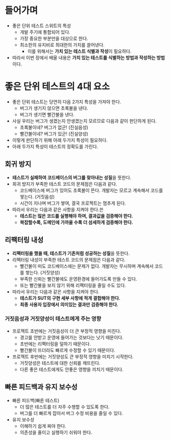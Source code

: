 # 들어가며
* 좋은 단위 테스트 스위트의 특성
  * 개발 주기에 통합되어 있다.
  * 가장 중요한 부분만을 대상으로 한다.
  * 최소한의 유지비로 최대한의 가치를 끌어낸다.
    * 이를 위해서는 **가치 있는 테스트 식별과 작성**이 필요하다.
* 따라서 이번 장에서 배울 내용은 **가치 있는 테스트를 식별하는 방법과 작성하는 방법**이다.

# 좋은 단위 테스트의 4대 요소
* 좋은 단위 테스트는 당연히 다음 2가지 특성을 가져야 한다.
  * 버그가 생기지 않으면 초록불을 낸다.
  * 버그가 생기면 빨간불을 낸다.
* 사실 우리는 버그가 생겼는지 안생겼는지 모르므로 다음과 같이 판단하게 된다.
  * 초록불이네? 버그가 없군! (진실음성)
  * 빨간불이네? 버그가 있군! (진실양성)
* 이렇게 판단하기 위해 아래 두가지 특성이 필요하다.
* 아래 두가지 특성이 테스트의 정확도를 가린다.

## 회귀 방지
* **테스트가 실패하여 코드베이스의 버그를 찾아내는 성질**을 뜻한다.
* 회귀 방지가 부족한 테스트 코드의 문제점은 다음과 같다.
  * 코드베이스에 버그가 있어도 초록불이 뜬다. 개발자는 모르고 계속해서 코드를 쌓는다. (거짓음성)
  * 시간이 지나며 버그가 쌓여, 결국 프로젝트는 멈추게 된다.
* 따라서 우리는 다음과 같은 사항을 지켜야 한다.쓴
  * **테스트는 많은 코드를 실행해야 하며, 결과값을 검증해야 한다.**
  * **복잡할수록, 도메인에 가까울 수록 더 섬세하게 검증해야 한다.**

## 리팩터링 내성
* **리팩터링을 했을 때, 테스트가 기존처럼 성공하는 성질**을 뜻한다.
* 리팩터링 내성이 부족한 테스트 코드의 문제점은 다음과 같다.
  * 빨간불이 떠도 코드베이스에는 문제가 없다. 개발자는 무시하며 계속해서 코드를 쌓는다. (거짓양성)
  * 부족한 신뢰는 빨간불에도 운영환경에 들어가도록 만들 수 있다.
  * 또는 빨간불을 보지 않기 위해 리팩터링을 줄일 수도 있다.
* 따라서 우리는 다음과 같은 사항을 지켜야 한다.
  * **테스트가 SUT의 구현 세부 사항에 적게 결합해야 한다.**
  * **최종 사용자 입장에서 의미있는 결과만 검증해야 한다.**

### 거짓음성과 거짓양성이 테스트에게 주는 영향
* 프로젝트 초반에는 거짓음성이 더 큰 부정적 영향을 미친다.
  * 경고를 안받고 운영에 들어가는 것보다는 낫기 때문이다.
  * 초반에는 리팩터링을 덜하기 때문이다.
  * 빨간불이 뜨더라도 빠르게 수정할 수 있기 때문이다.
* 프로젝트 후반에는 거짓양성도 큰 부정적 영향을 미치기 시작한다.
  * 거짓양성은 테스트에 대한 신뢰를 깨뜨린다.
  * 다른 좋은 테스트에게도 안좋은 영향을 끼치기 때문이다.

## 빠른 피드백과 유지 보수성
* 빠른 피드백(빠른 테스트)
  * 더 많은 테스트를 더 자주 수행할 수 있도록 한다.
  * 버그를 더 빠르게 잡아서 버그 수정 비용을 줄일 수 있다.
* 유지 보수성
  * 이해하기 쉽게 짜야 한다.
  * 의존성을 줄이고 실행하기 쉬워야 한다.
